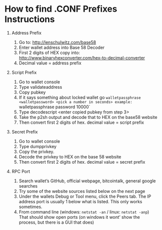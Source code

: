 # How to find .CONF Prefixes Instructions

1. Address Prefix

    1. Go to: http://lenschulwitz.com/base58
    2. Enter wallet address into Base 58 Decoder
    3. First 2 digits of HEX copy into: http://www.binaryhexconverter.com/hex-to-decimal-converter
    4. Decimal value = address prefix

2. Script Prefix

    1. Go to wallet console
    2. Type validateaddress <wallet address>
    3. Copy pubkey
    4. If it says something about locked wallet go `walletpassphrase <walletpassword> <pick a number in seconds> example: `walletpassphrase password 10000`
    5. Type decodescript <enter copied pubkey from step 3>
    6. Take the p2sh output and decode that to HEX on the base58 website
    7. Then convert first 2 digits of hex. decimal value = script prefix

3. Secret Prefix

    1. Go to wallet console
    2. Type dumpprivkey <wallet address>
    3. Copy the privkey. 
    4. Decode the privkey to HEX on the base 58 website
    5. Then convert first 2 digits of hex. decimal value = secret prefix

4.  RPC Port

    1. Search wallet’s GitHub, official webpage, bitcointalk, general google searches
    2. Try some of the website sources listed below on the next page
    3. Under the wallets Debug or Tool menu, click the Peers tab. The IP address port is usually 1 below what is listed. This only works sometimes.
    4. From command line (windows: `netstat -an` / linux: `netstat -anp`) That should show open ports (on windows it wont’ show the process, but there is a GUI that does)
